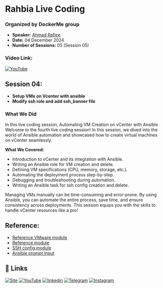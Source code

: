
# Rahbia Live Coding
### Organized by DockerMe group
  - **Speaker:** [Ahmad Rafiee](https://www.linkedin.com/in/ahmad-rafiee)
  - **Date:** 04 December 2024
  - **Number of Sessions:** 05 (Session 05)

### Video Link:
[![YouTube](http://i.ytimg.com/vi/vr2opLa2AvM/hqdefault.jpg)](https://www.youtube.com/live/vr2opLa2AvM)

## Session 04:
  - **Setup VMs on Vcenter with ansible**
  - **Modify ssh role and add ssh_banner file**

### What We Did
In this live coding session, Automating VM Creation on vCenter with Ansible
Welcome to the fourth live coding session! In this session, we dived into the world of Ansible automation and showcased how to create virtual machines on vCenter seamlessly.

**What We Covered:**
  - Introduction to vCenter and its integration with Ansible.
  - Writing an Ansible role for VM creation and delete.
  - Defining VM specifications (CPU, memory, storage, etc.).
  - Automating the deployment process step-by-step.
  - Debugging and troubleshooting during automation.
  - Writing an Ansible task for ssh config creation and delete.

Managing VMs manually can be time-consuming and error-prone. By using Ansible, you can automate the entire process, save time, and ensure consistency across deployments. This session equips you with the skills to handle vCenter resources like a pro!

## Reference:
  - [Reference VMware module](https://docs.ansible.com/ansible/latest/collections/community/vmware/index.html)
  - [Reference module](https://docs.ansible.com/ansible/latest/collections/community/vmware/vmware_guest_module.html)
  - [SSH config module](https://docs.ansible.com/ansible/latest/collections/community/general/ssh_config_module.html)
  - [Ansible prompt input](https://stackoverflow.com/questions/69059292/how-to-create-a-one-time-user-prompt-input-in-ansible)

## 🔗 Links
[![Site](https://img.shields.io/badge/Dockerme.ir-0A66C2?style=for-the-badge&logo=docker&logoColor=white)](https://dockerme.ir/)
[![YouTube](https://img.shields.io/badge/youtube-FF0000?style=for-the-badge&logo=youtube&logoColor=white)](https://youtube.com/@dockerme)
[![linkedin](https://img.shields.io/badge/linkedin-0A66C2?style=for-the-badge&logo=linkedin&logoColor=white)](https://www.linkedin.com/in/ahmad-rafiee/)
[![Telegram](https://img.shields.io/badge/telegram-0A66C2?style=for-the-badge&logo=telegram&logoColor=white)](https://t.me/dockerme)
[![Instagram](https://img.shields.io/badge/instagram-FF0000?style=for-the-badge&logo=instagram&logoColor=white)](https://instagram.com/dockerme)